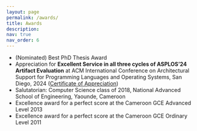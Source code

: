 ```yaml
---
layout: page
permalink: /awards/
title: Awards
description: 
nav: true
nav_order: 6
---
```

- (Nominated) Best PhD Thesis Award
- Appreciation for **Excellent Service in all three cycles of ASPLOS’24 Artifact Evaluation** at ACM International Conference on Architectural Support for Programming Languages and Operating Systems, San Diego, 2024 ([Certificate of Appreciation](/assets/pdf/asplos24-certif-of-appreciation-pyuhala.pdf))
- Salutatorian: Computer Science class of 2018, National Advanced School of Engineering, Yaounde, Cameroon
- Excellence award for a perfect score at the Cameroon GCE Advanced Level 2013
- Excellence award for a perfect score at the Cameroon GCE Ordinary Level 2011